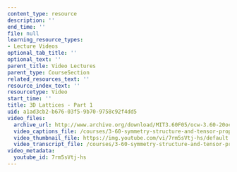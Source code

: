 ```yaml
---
content_type: resource
description: ''
end_time: ''
file: null
learning_resource_types:
- Lecture Videos
optional_tab_title: ''
optional_text: ''
parent_title: Video Lectures
parent_type: CourseSection
related_resources_text: ''
resource_index_text: ''
resourcetype: Video
start_time: ''
title: 3D Lattices - Part 1
uid: a1ad3cb2-b676-03f5-9b70-9758c92f4dd5
video_files:
  archive_url: http://www.archive.org/download/MIT3.60F05/ocw-3.60-20oct2005-pt1-220k.mp4
  video_captions_file: /courses/3-60-symmetry-structure-and-tensor-properties-of-materials-fall-2005/81973c67cc5f5bd39bc59038d92dc639_7rm5sVtj-hs.vtt
  video_thumbnail_file: https://img.youtube.com/vi/7rm5sVtj-hs/default.jpg
  video_transcript_file: /courses/3-60-symmetry-structure-and-tensor-properties-of-materials-fall-2005/c7e0662cfd9b3ed762d687d5cb26254f_7rm5sVtj-hs.pdf
video_metadata:
  youtube_id: 7rm5sVtj-hs
---
```

